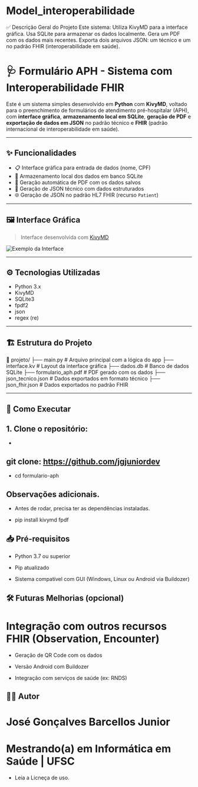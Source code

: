 # Model_interoperabilidade
✅ Descrição Geral do Projeto Este sistema:  Utiliza KivyMD para a interface gráfica.  Usa SQLite para armazenar os dados localmente.  Gera um PDF com os dados mais recentes.  Exporta dois arquivos JSON: um técnico e um no padrão FHIR (interoperabilidade em saúde).

# 🩺 Formulário APH - Sistema com Interoperabilidade FHIR

Este é um sistema simples desenvolvido em **Python** com **KivyMD**, voltado para o preenchimento de formulários de atendimento pré-hospitalar (APH), com **interface gráfica**, **armazenamento local em SQLite**, **geração de PDF** e **exportação de dados em JSON** no padrão técnico e **FHIR** (padrão internacional de interoperabilidade em saúde).

---

## ✨ Funcionalidades

- 📋 Interface gráfica para entrada de dados (nome, CPF)
- 💾 Armazenamento local dos dados em banco SQLite
- 📄 Geração automática de PDF com os dados salvos
- 🧾 Geração de JSON técnico com dados estruturados
- 🌐 Geração de JSON no padrão HL7 FHIR (recurso `Patient`)

---

## 🖼️ Interface Gráfica

> Interface desenvolvida com [KivyMD](https://kivymd.readthedocs.io/)

![Exemplo da Interface](screenshot.png) <!-- Opcional: substitua por uma imagem real -->

---

## ⚙️ Tecnologias Utilizadas

- Python 3.x
- KivyMD
- SQLite3
- fpdf2
- json
- regex (re)

---

## 🏗️ Estrutura do Projeto

📁 projeto/
├── main.py # Arquivo principal com a lógica do app
├── interface.kv # Layout da interface gráfica
├── dados.db # Banco de dados SQLite
├── formulario_aph.pdf # PDF gerado com os dados
├── json_tecnico.json # Dados exportados em formato técnico
├── json_fhir.json # Dados exportados no padrão FHIR


---

## 🚀 Como Executar

## 1. Clone o repositório:
- ```bash
## git clone: https://github.com/jgjuniordev
- cd formulario-aph

## Observações adicionais.
- Antes de rodar, precisa ter as dependências instaladas.

- pip install kivymd fpdf

## 📥 Pré-requisitos
- Python 3.7 ou superior

- Pip atualizado

- Sistema compatível com GUI (Windows, Linux ou Android via Buildozer)

## 🛠️ Futuras Melhorias (opcional)
# Integração com outros recursos FHIR (Observation, Encounter)

- Geração de QR Code com os dados

- Versão Android com Buildozer

- Integração com serviços de saúde (ex: RNDS)

## 👨‍💻 Autor
# José Gonçalves Barcellos Junior

# Mestrando(a) em Informática em Saúde | UFSC

- Leia a Licneça de uso. 


